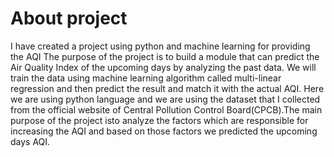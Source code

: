 # About project
I have created a project using python and machine learning for providing the AQI
The purpose of the project is to build a module that can predict the Air Quality Index of the upcoming days by analyzing the past data. We will train the data using machine learning algorithm called multi-linear regression and then predict the result and match it with the actual AQI.
Here we are using python language and we are using the dataset that I collected from the official website of Central Pollution Control Board(CPCB).The main purpose of the project isto analyze the factors which are responsible for increasing the AQI and based on those factors we predicted the upcoming days AQI.
